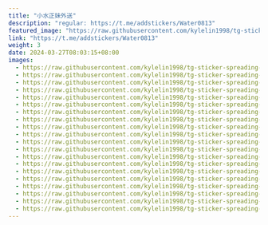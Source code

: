 ```yaml
---
title: "小水正妹外送"
description: "regular: https://t.me/addstickers/Water0813"
featured_image: "https://raw.githubusercontent.com/kylelin1998/tg-sticker-spreading-worldwide-images/main/img/4077abb1-6576-472b-aaa6-82c76174923a.jpg"
link: "https://t.me/addstickers/Water0813"
weight: 3
date: 2024-03-27T08:03:15+08:00
images:
  - https://raw.githubusercontent.com/kylelin1998/tg-sticker-spreading-worldwide-images/main/img/4077abb1-6576-472b-aaa6-82c76174923a.jpg
  - https://raw.githubusercontent.com/kylelin1998/tg-sticker-spreading-worldwide-images/main/img/1ce34f0b-432c-4440-bdfc-725b9363fce5.jpg
  - https://raw.githubusercontent.com/kylelin1998/tg-sticker-spreading-worldwide-images/main/img/066be059-fd1f-4b52-9fa2-986f12da0946.jpg
  - https://raw.githubusercontent.com/kylelin1998/tg-sticker-spreading-worldwide-images/main/img/e4b49b3a-4f3c-49ed-ac92-54e3eff3ba4b.jpg
  - https://raw.githubusercontent.com/kylelin1998/tg-sticker-spreading-worldwide-images/main/img/3ddd8d05-3ac5-4884-b9ef-b9b257a325a4.jpg
  - https://raw.githubusercontent.com/kylelin1998/tg-sticker-spreading-worldwide-images/main/img/9eb321ba-267d-42a9-9b0e-a0491d3ad4e6.jpg
  - https://raw.githubusercontent.com/kylelin1998/tg-sticker-spreading-worldwide-images/main/img/bb01bd8a-cee0-48ff-9f1a-78579d71ab6a.jpg
  - https://raw.githubusercontent.com/kylelin1998/tg-sticker-spreading-worldwide-images/main/img/0cb51d2f-0e3e-4e46-8a37-6b5ae1325d98.jpg
  - https://raw.githubusercontent.com/kylelin1998/tg-sticker-spreading-worldwide-images/main/img/869b21e5-2930-4730-b430-b7a4d1d4d446.jpg
  - https://raw.githubusercontent.com/kylelin1998/tg-sticker-spreading-worldwide-images/main/img/b95eb180-9bb2-4bcb-962a-4a3a06e636df.jpg
  - https://raw.githubusercontent.com/kylelin1998/tg-sticker-spreading-worldwide-images/main/img/61b4bd54-93d8-40a9-a58d-50cb13f42702.jpg
  - https://raw.githubusercontent.com/kylelin1998/tg-sticker-spreading-worldwide-images/main/img/ec801d77-d401-466c-b2eb-66355dedc3bf.jpg
  - https://raw.githubusercontent.com/kylelin1998/tg-sticker-spreading-worldwide-images/main/img/4eb23717-2e82-4d35-9595-e5d34b1650b9.jpg
  - https://raw.githubusercontent.com/kylelin1998/tg-sticker-spreading-worldwide-images/main/img/93ae97a3-d9e0-4edd-acaa-93eeef6387c4.jpg
  - https://raw.githubusercontent.com/kylelin1998/tg-sticker-spreading-worldwide-images/main/img/5e43637c-e8b9-4b0e-a916-70f1a00a4525.jpg
  - https://raw.githubusercontent.com/kylelin1998/tg-sticker-spreading-worldwide-images/main/img/1d20aa67-461d-4cca-afdd-aeca2c9fe2e5.jpg
  - https://raw.githubusercontent.com/kylelin1998/tg-sticker-spreading-worldwide-images/main/img/7e194f78-21e9-4be0-80d7-82fce166cf10.jpg
  - https://raw.githubusercontent.com/kylelin1998/tg-sticker-spreading-worldwide-images/main/img/9293e75c-0cc9-4cb2-889d-26d70a390b69.jpg
  - https://raw.githubusercontent.com/kylelin1998/tg-sticker-spreading-worldwide-images/main/img/b5d682d2-f326-42cf-b00f-979264100d42.jpg
  - https://raw.githubusercontent.com/kylelin1998/tg-sticker-spreading-worldwide-images/main/img/bec000eb-caed-4cc9-911b-e6db346cfe81.jpg
---
```

